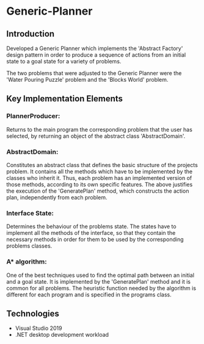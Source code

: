 # Generic-Planner

## Introduction

Developed a Generic Planner which implements the 'Abstract Factory' design pattern in order to produce a sequence of actions from an initial state to a goal state for a variety of problems.

The two problems that were adjusted to the Generic Planner were the 'Water Pouring Puzzle' problem and the 'Blocks World' problem.

## Key Implementation Elements

### PlannerProducer:
Returns to the main program the corresponding problem that the user has selected, by returning an object of the abstract class 'AbstractDomain'.

### AbstractDomain: 
Constitutes an abstract class that defines the basic structure of the projects problem. It contains all the methods which have to be implemented by the classes who inherit it. Thus, each problem has an implemented version of those methods, according to its own specific features. The above justifies the execution of the 'GeneratePlan' method, which constructs the action plan, independently from each problem.

### Interface State: 
Determines the behaviour of the problems state. The states have to implement all the methods of the interface, so that they contain the necessary methods in order for them to be used by the corresponding problems classes.

### A* algorithm: 
One of the best techniques used to find the optimal path between an initial and a goal state. It is implemented by the 'GeneratePlan' method and it is common for all problems. The heuristic function needed by the algorithm is different for each program and is specified in the programs class. 

## Technologies

* Visual Studio 2019
* .ΝΕΤ desktop development workload
